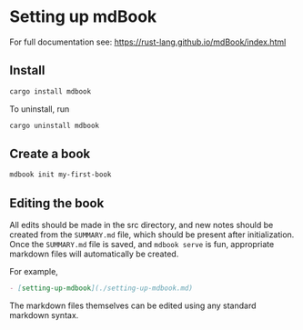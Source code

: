 # Setting up mdBook

For full documentation see: https://rust-lang.github.io/mdBook/index.html

## Install

```zsh
cargo install mdbook
```

To uninstall, run

```zsh
cargo uninstall mdbook
```

## Create a book

```zsh
mdbook init my-first-book
```

## Editing the book

All edits should be made in the src directory, and new notes should be created from the `SUMMARY.md` file, which should be present after initialization. Once the `SUMMARY.md` file is saved, and `mdbook serve` is fun, appropriate markdown files will automatically be created.

For example,

```md
- [setting-up-mdbook](./setting-up-mdbook.md)
```

The markdown files themselves can be edited using any standard markdown syntax.
